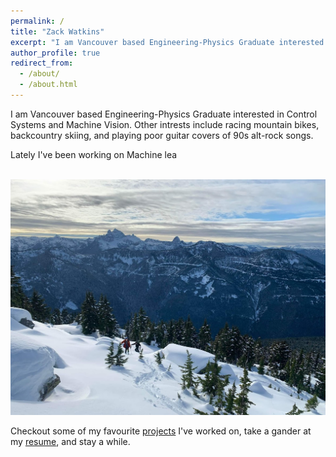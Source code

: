 ```yaml
---
permalink: /
title: "Zack Watkins"
excerpt: "I am Vancouver based Engineering-Physics Graduate interested in Control Systems and Machine Vision"
author_profile: true
redirect_from: 
  - /about/
  - /about.html
---
```

I am Vancouver based Engineering-Physics Graduate interested in Control Systems and Machine Vision. Other intrests include racing mountain bikes, backcountry skiing, and playing poor guitar covers of 90s alt-rock songs.

Lately I've been working on Machine lea

<br/><img src='/images/skiing2.jpeg'>

Checkout some of my favourite [projects](/portfolio) I've worked on, take a gander at my [resume](/cv), and stay a while.


